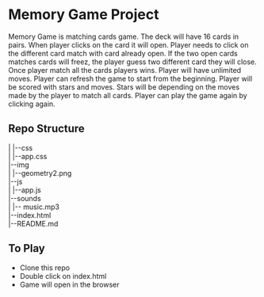 # Memory Game Project

Memory Game is matching cards game. The deck will have 16 cards in pairs. When player clicks on the card it will open. Player needs to click on the different card match with card already open. If the two open cards matches cards will freez, the player guess two different card they will close. Once player match all the cards players wins. Player will have unlimited moves. Player can refresh the game to start from the beginning. Player will be scored with stars and moves. Stars will be depending on the moves made by the player to match all cards. Player can play the game again by clicking again.

## Repo Structure
|
|--css                                                                               
|   |--app.css     
|--img     
|   |--geometry2.png    
|--js      
|   |--app.js        
|--sounds                 
|   |-- music.mp3                    
|--index.html                       
|--README.md                                    

## To Play 

* Clone this repo
* Double click on index.html
* Game will open in the browser
